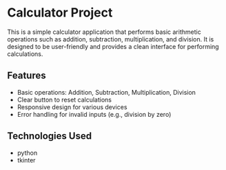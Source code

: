 # Calculator Project

This is a simple calculator application that performs basic arithmetic operations such as addition, subtraction, multiplication, and division. It is designed to be user-friendly and provides a clean interface for performing calculations.

## Features
- Basic operations: Addition, Subtraction, Multiplication, Division
- Clear button to reset calculations
- Responsive design for various devices
- Error handling for invalid inputs (e.g., division by zero)

## Technologies Used
- python
- tkinter


